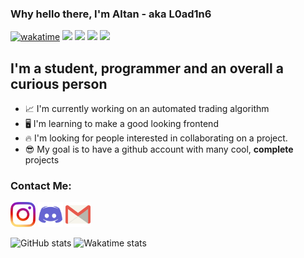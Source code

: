 ### Why hello there, I'm Altan - aka L0ad1n6
[![wakatime](https://wakatime.com/badge/user/fdbac85c-fc42-48ac-ac8d-5e29fabd2ed5.svg)](https://wakatime.com/@fdbac85c-fc42-48ac-ac8d-5e29fabd2ed5)
![](https://img.shields.io/badge/OS-MacOS-informational?style=flat&logo=apple&logoColor=white&color=e2563f)
![](https://img.shields.io/badge/Code-Python-informational?style=flat&logo=python&logoColor=white&color=e2563f)
![](https://img.shields.io/badge/Code-Rust-informational?style=flat&logo=Rust&logoColor=white&color=e2563f)
![](https://img.shields.io/badge/Editor-VS%20Code-informational?style=flat&logo=visualstudiocode&logoColor=white&color=e2563f)
## I'm a student, programmer and an overall a curious person
- 📈 I'm currently working on an automated trading algorithm
- 🖥️ I'm learning to make a good looking frontend
- 🔥 I'm looking for people interested in collaborating on a project.
- 😎 My goal is to have a github account with many cool, **complete** projects

### Contact Me: 
[<img src="https://raw.githubusercontent.com/L0ad1n6/L0ad1n6/master/icons/instagram.png" alt="Instagram" width="40"/>](https://www.instagram.com/altanmunver/)
[<img src="https://raw.githubusercontent.com/L0ad1n6/L0ad1n6/master/icons/discord.png" alt="Discord" width="40"/>](https://discord.gg/8us8PFDXYu)
[<img src="https://raw.githubusercontent.com/L0ad1n6/L0ad1n6/master/icons/mail.png" alt="Mail" width="40"/>](mailto:altan.mehmet.unver@gmail.com)

![GitHub stats](https://github-readme-stats.vercel.app/api?username=L0ad1n6&show_icons=true&theme=tokyonight&hide_border=true&count_private=true)
![Wakatime stats](https://github-readme-stats.vercel.app/api/wakatime?username=L0ad1n6&show_icons=true&theme=tokyonight&hide_border=true&v=2&langs_count=15)
